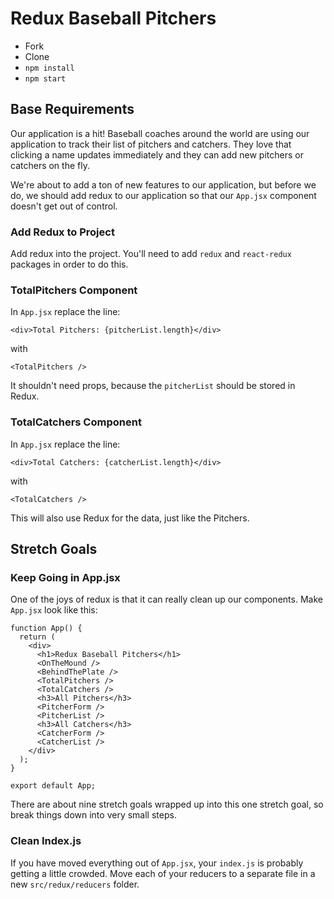 # Redux Baseball Pitchers

- Fork
- Clone
- `npm install`
- `npm start`

## Base Requirements

Our application is a hit! Baseball coaches around the world are using our application to track their list of pitchers and catchers. They love that clicking a name updates immediately and they can add new pitchers or catchers on the fly.

We're about to add a ton of new features to our application, but before we do, we should add redux to our application so that our `App.jsx` component doesn't get out of control.

### Add Redux to Project

Add redux into the project. You'll need to add `redux` and `react-redux` packages in order to do this.


### TotalPitchers Component

In `App.jsx` replace the line:

```JSX
<div>Total Pitchers: {pitcherList.length}</div>
```

with

```JSX
<TotalPitchers />
```

It shouldn't need props, because the `pitcherList` should be stored in Redux.

### TotalCatchers Component

In `App.jsx` replace the line:

```JSX
<div>Total Catchers: {catcherList.length}</div>
```

with

```JSX
<TotalCatchers />
```

This will also use Redux for the data, just like the Pitchers.

## Stretch Goals

### Keep Going in App.jsx

One of the joys of redux is that it can really clean up our components. Make `App.jsx` look like this:

```JSX
function App() {
  return (
    <div>
      <h1>Redux Baseball Pitchers</h1>
      <OnTheMound />
      <BehindThePlate />
      <TotalPitchers />
      <TotalCatchers />
      <h3>All Pitchers</h3>
      <PitcherForm />
      <PitcherList />
      <h3>All Catchers</h3>
      <CatcherForm />
      <CatcherList />
    </div>
  ); 
}

export default App;

```

There are about nine stretch goals wrapped up into this one stretch goal, so break things down into very small steps.

### Clean Index.js

If you have moved everything out of `App.jsx`, your `index.js` is probably getting a little crowded. Move each of your reducers to a separate file in a new `src/redux/reducers` folder.

